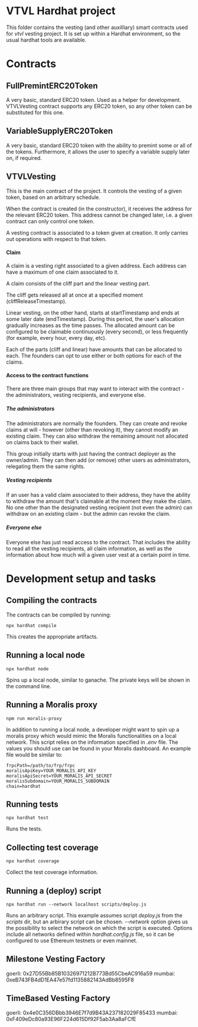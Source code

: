 # VTVL Hardhat project

This folder contains the vesting (and other auxilliary) smart contracts used for _vtvl_ vesting project. It is set up within a Hardhat environment, so the usual hardhat tools are available.

# Contracts

## FullPremintERC20Token

A very basic, standard ERC20 token. Used as a helper for development. VTVLVesting contract supports any ERC20 token, so any other token can be substituted for this one.

## VariableSupplyERC20Token

A very basic, standard ERC20 token with the ability to premint some or all of the tokens. Furthermore, it allows the user to specify a variable supply later on, if required.

## VTVLVesting

This is the main contract of the project. It controls the vesting of a given token, based on an arbitrary schedule.

When the contract is created (in the constructor), it receives the address for the relevant ERC20 token. This address cannot be changed later, i.e. a given contract can only control one token.

A vesting contract is associated to a token given at creation. It only carries out operations with respect to that token.

#### Claim

A claim is a vesting right associated to a given address. Each address can have a maximum of one claim associated to it.

A claim consists of the cliff part and the linear vesting part.

The cliff gets released all at once at a specified moment (cliffReleaseTimestamp).

Linear vesting, on the other hand, starts at startTimestamp and ends at some later date (endTimestamp). During this period, the user's allocation gradually increases as the time passes. The allocated amount can be configured to be claimable continuously (every second), or less frequently (for example, every hour, every day, etc).

Each of the parts (cliff and linear) have amounts that can be allocated to each. The founders can opt to use either or both options for each of the claims.

#### Access to the contract functions

There are three main groups that may want to interact with the contract - the administrators, vesting recipients, and everyone else.

##### The administrators

The administrators are normally the founders. They can create and revoke claims at will - however (other than revoking it), they cannot modify an existing claim. They can also withdraw the remaining amount not allocated on claims back to their wallet.

This group initially starts with just having the contract deployer as the owner/admin. They can then add (or remove) other users as administrators, relegating them the same rights.

##### Vesting recipients

If an user has a valid claim associated to their address, they have the ability to withdraw the amount that's claimable at the moment they make the claim. No one other than the designated vesting recipient (not even the admin) can withdraw on an existing claim - but the admin can revoke the claim.

##### Everyone else

Everyone else has just read access to the contract. That includes the ability to read all the vesting recipients, all claim information, as well as the information about how much will a given user vest at a certain point in time.

# Development setup and tasks

## Compiling the contracts

The contracts can be compiled by running:

```shell
npx hardhat compile
```

This creates the appropriate artifacts.

## Running a local node

```shell
npx hardhat node
```

Spins up a local node, similar to ganache. The private keys will be shown in the command line.

## Running a Moralis proxy

```shell
npm run moralis-proxy
```

In addition to running a local node, a developer might want to spin up a moralis proxy which would mimic the Moralis functionalities on a local network. This script relies on the information specified in _.env_ file. The values you should use can be found in your Moralis dashboard. An example file would be similar to:

```
frpcPath=/path/to/frp/frpc
moralisApiKey=YOUR_MORALIS_API_KEY
moralisApiSecret=YOUR_MORALIS_API_SECRET
moralisSubdomain=YOUR_MORALIS_SUBDOMAIN
chain=hardhat
```

## Running tests

```shell
npx hardhat test
```

Runs the tests.

## Collecting test coverage

```shell
npx hardhat coverage
```

Collect the test coverage information.

## Running a (deploy) script

```shell
npx hardhat run --network localhost scripts/deploy.js
```

Runs an arbitrary script. This example assumes script _deploy.js_ from the _scripts_ dir, but an arbirary script can be chosen. _--network_ option gives us the possibility to select the network on which the script is executed. Options include all networks defined within _hardhat.config.js_ file, so it can be configured to use Ethereum testnets or even mainnet.

## Milestone Vesting Factory

goerli: 0x27D55Bb85B10326971212B773Bd55CbeAC916a59
mumbai: 0xeB743FB4dD1EA47e57fd1135882143AdBb8595F8

## TimeBased Vesting Factory

goerli: 0x4e0C356DBbb3946E7f7d9B43A237182029F85433
mumbai: 0xF409eDc80a93E96F224d615Df92F5ab3Aa8aFCfE
